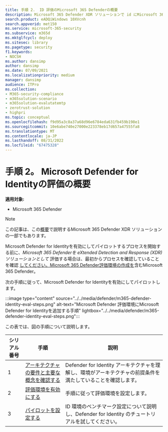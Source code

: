 ```yaml
---
title: 手順 2.  ID 評価のMicrosoft 365 Defenderの概要
description: Microsoft 365 Defender XDR ソリューションで id にMicrosoft 365 Defenderを使用します。 要件、eval の有効化またはアクティブ化、パイロットまたはテストの設定など、ID のMicrosoft 365 Defenderを評価するための手順。
search.product: eADQiWindows 10XVcnh
search.appverid: met150
ms.service: microsoft-365-security
ms.subservice: m365d
ms.mktglfcycl: deploy
ms.sitesec: library
ms.pagetype: security
f1.keywords:
- NOCSH
ms.author: dansimp
author: dansimp
ms.date: 07/09/2021
ms.localizationpriority: medium
manager: dansimp
audience: ITPro
ms.collection:
- M365-security-compliance
- m365solution-scenario
- m365solution-evalutatemtp
- zerotrust-solution
- highpri
ms.topic: conceptual
ms.openlocfilehash: f9d95a3c8a37a68d96e6784eda631fb459b198e1
ms.sourcegitcommit: 10e6abe740e27000e223378eb17d657a47555fa8
ms.translationtype: MT
ms.contentlocale: ja-JP
ms.lasthandoff: 08/31/2022
ms.locfileid: "67475328"
---
```

# <a name="step-2-evaluate-microsoft-defender-for-identity-overview"></a>手順 2。 Microsoft Defender for Identityの評価の概要


**適用対象:**
- Microsoft 365 Defender

> [!NOTE]
> この記事は、この[概要](eval-overview.md)で説明するMicrosoft 365 Defender XDR ソリューションの一部でもあります。

 Microsoft Defender for Identityを有効にしてパイロットするプロセスを開始する前に、*Microsoft 365 Defenderを eXtended Detection and Response (XDR) ソリューションとして* 評価する場合は、最初からプロセスを確認していることを確認 [してください。Microsoft 365 Defender](eval-overview.md)[評価環境の作成を](eval-create-eval-environment.md)含むMicrosoft 365 Defender。
<br>

次の手順に従って、Microsoft Defender for Identityを有効にしてパイロットします。

:::image type="content" source="../../media/defender/m365-defender-identity-eval-steps.png" alt-text="Microsoft Defender 評価環境にMicrosoft Defender for Identityを追加する手順" lightbox="../../media/defender/m365-defender-identity-eval-steps.png":::

この表では、図の手順について説明します。

| シリアル番号|手順  |説明  |
|---------|---------|---------|
|1|[アーキテクチャの要件と主要な概念を確認する](eval-defender-identity-architecture.md)    | Defender for Identity アーキテクチャを理解し、環境がアーキテクチャの前提条件を満たしていることを確認します。       |
|2|[評価環境を有効にする](eval-defender-identity-enable-eval.md)     |   手順に従って評価環境を設定します。      |
|3|[パイロットを設定する](eval-defender-identity-pilot.md)     |   ID 環境のベンチマーク設定について説明し、Defender for Identity のチュートリアルを試してください。     |
